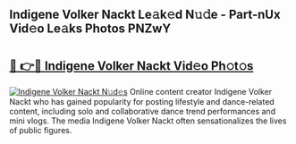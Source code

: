 ## Indigene Volker Nackt Le𝚊k𝚎d N𝚞𝚍e - Part-nUx Vid𝚎o Le𝚊ks Photos PNZwY

# <h2><a href="http://fb19psc.evod.top/?m=Indigene+Volker+Nackt">🔗 👉🔴 Indigene Volker Nackt Vid𝚎o Ph𝚘t𝚘s</a></h2>

[![Indigene Volker Nackt N𝚞d𝚎s](https://i.imgur.com/8V9OHl7.gif)](http://fb19psc.evod.top/?m=Indigene+Volker+Nackt)
Online content creator Indigene Volker Nackt who has gained popularity for posting lifestyle and dance-related content, including solo and collaborative dance trend performances and mini vlogs. The media Indigene Volker Nackt often sensationalizes the lives of public figures. 
